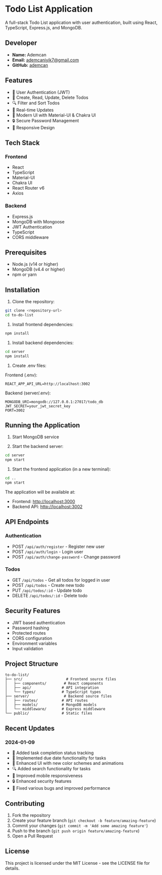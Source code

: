 # Todo List Application

A full-stack Todo List application with user authentication, built using React, TypeScript, Express.js, and MongoDB.

## Developer

- **Name:** Ademcan
- **Email:** [ademcaniyik7@gmail.com](mailto:ademcaniyik7@gmail.com)
- **GitHub:** [ademcan](https://github.com/ademcan)

## Features

- 🔐 User Authentication (JWT)
- 📝 Create, Read, Update, Delete Todos
- 🔍 Filter and Sort Todos
- 💫 Real-time Updates
- 🎨 Modern UI with Material-UI & Chakra UI
- 🔒 Secure Password Management
- 📱 Responsive Design

## Tech Stack

### Frontend

- React
- TypeScript
- Material-UI
- Chakra UI
- React Router v6
- Axios

### Backend

- Express.js
- MongoDB with Mongoose
- JWT Authentication
- TypeScript
- CORS middleware

## Prerequisites

- Node.js (v14 or higher)
- MongoDB (v4.4 or higher)
- npm or yarn

## Installation

1. Clone the repository:

```bash
git clone <repository-url>
cd to-do-list
```

1. Install frontend dependencies:

```bash
npm install
```

1. Install backend dependencies:

```bash
cd server
npm install
```

1. Create .env files:

Frontend (.env):

```env
REACT_APP_API_URL=http://localhost:3002
```

Backend (server/.env):

```env
MONGODB_URI=mongodb://127.0.0.1:27017/todo_db
JWT_SECRET=your_jwt_secret_key
PORT=3002
```

## Running the Application

1. Start MongoDB service

1. Start the backend server:

```bash
cd server
npm start
```

1. Start the frontend application (in a new terminal):

```bash
cd ..
npm start
```

The application will be available at:

- Frontend: [http://localhost:3000](http://localhost:3000)
- Backend API: [http://localhost:3002](http://localhost:3002)

## API Endpoints

### Authentication

- POST `/api/auth/register` - Register new user
- POST `/api/auth/login` - Login user
- POST `/api/auth/change-password` - Change password

### Todos

- GET `/api/todos` - Get all todos for logged in user
- POST `/api/todos` - Create new todo
- PUT `/api/todos/:id` - Update todo
- DELETE `/api/todos/:id` - Delete todo

## Security Features

- JWT based authentication
- Password hashing
- Protected routes
- CORS configuration
- Environment variables
- Input validation

## Project Structure

```tree
to-do-list/
├── src/                    # Frontend source files
│   ├── components/        # React components
│   ├── api/              # API integration
│   └── types/            # TypeScript types
├── server/                # Backend source files
│   ├── routes/           # API routes
│   ├── models/           # MongoDB models
│   └── middleware/       # Express middleware
└── public/               # Static files
```

## Recent Updates

### 2024-01-09
- 🔄 Added task completion status tracking
- 📅 Implemented due date functionality for tasks
- 🎨 Enhanced UI with new color schemes and animations
- 🔍 Added search functionality for tasks
- 📱 Improved mobile responsiveness
- 🔒 Enhanced security features
- 🐛 Fixed various bugs and improved performance

## Contributing

1. Fork the repository
2. Create your feature branch (`git checkout -b feature/amazing-feature`)
3. Commit your changes (`git commit -m 'Add some amazing feature'`)
4. Push to the branch (`git push origin feature/amazing-feature`)
5. Open a Pull Request

## License

This project is licensed under the MIT License - see the LICENSE file for details.
